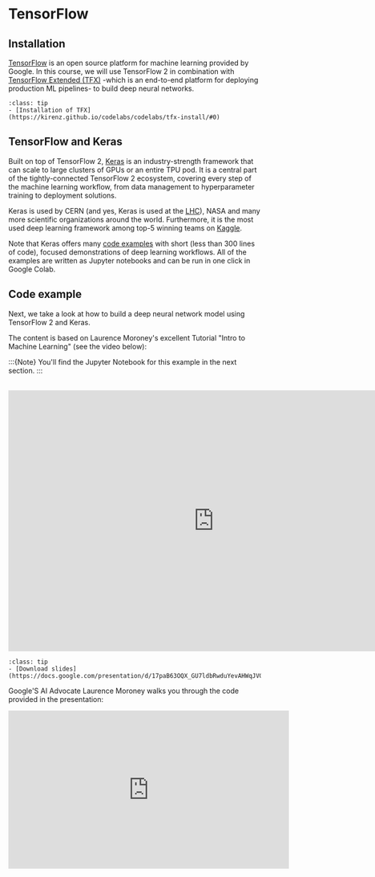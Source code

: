 # TensorFlow

## Installation

[TensorFlow](https://www.tensorflow.org) is an open source platform for machine learning provided by Google. In this course, we will use TensorFlow 2 in combination with [TensorFlow Extended (TFX)](https://www.tensorflow.org/tfx) -which is an end-to-end platform for deploying production ML pipelines- to build deep neural networks. 


```{admonition} Installation tutorial
:class: tip
- [Installation of TFX](https://kirenz.github.io/codelabs/codelabs/tfx-install/#0)
```

## TensorFlow and Keras

Built on top of TensorFlow 2, [Keras](https://keras.io) is an industry-strength framework that can scale to large clusters of GPUs or an entire TPU pod. It is a central part of the tightly-connected TensorFlow 2 ecosystem, covering every step of the machine learning workflow, from data management to hyperparameter training to deployment solutions.

Keras is used by CERN (and yes, Keras is used at the [LHC](https://blog.tensorflow.org/2021/04/reconstructing-thousands-of-particles-in-one-go-at-cern-lhc.html)), NASA and many more scientific organizations around the world. Furthermore, it is the most used deep learning framework among top-5 winning teams on [Kaggle](https://www.kaggle.com). 

Note that Keras offers many [code examples](https://keras.io/examples/) with short (less than 300 lines of code), focused demonstrations of deep learning workflows. All of the examples are written as Jupyter notebooks and can be run in one click in Google Colab.

## Code example

Next, we take a look at how to build a deep neural network model using TensorFlow 2 and Keras. 

The content is based on Laurence Moroney's excellent Tutorial "Intro to Machine Learning" (see the video below): 

:::{Note}
You'll find the Jupyter Notebook for this example in the next section.
:::

<br>

<iframe src="https://docs.google.com/presentation/d/e/2PACX-1vQn-aJbtwbwSJgA9mMMRBUXrtIvKJXQWwNrMpAr4tPKZ1URiI84eWvlZPly3wcDpp0e6NrrbGVW5G2g/embed?start=false&loop=false&delayms=3000" frameborder="0" width="820" height="520" allowfullscreen="true" mozallowfullscreen="true" webkitallowfullscreen="true"></iframe>

<br>

```{admonition} Resources
:class: tip
- [Download slides](https://docs.google.com/presentation/d/17paB63OQX_GU7ldbRwduYevAHWqJVGJkV4NZdXPpKjY/export/pdf)
```

Google'S AI Advocate Laurence Moroney walks you through the code provided in the presentation: 

<iframe width="560" height="315" src="https://www.youtube-nocookie.com/embed/KNAWp2S3w94" title="YouTube video player" frameborder="0" allow="accelerometer; autoplay; clipboard-write; encrypted-media; gyroscope; picture-in-picture" allowfullscreen></iframe>
